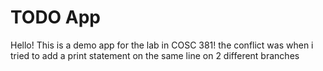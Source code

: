 # TODO App
Hello! This is a demo app for the lab in COSC 381!
the conflict was when i tried to add a print statement on the same line on 2 different branches
